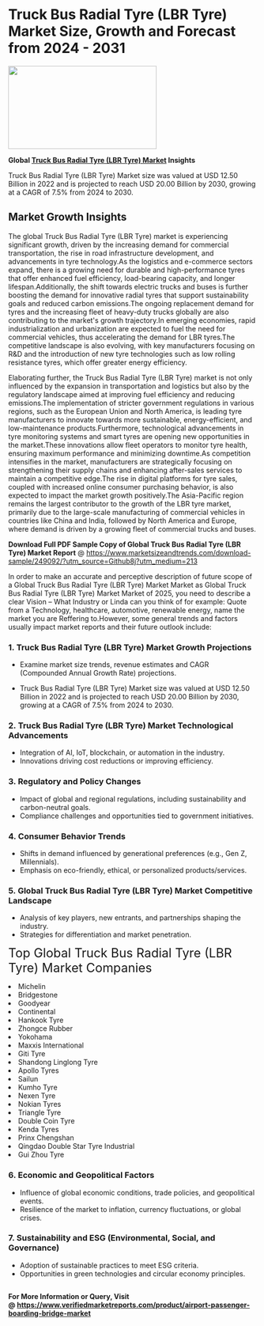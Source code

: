 <H1>Truck Bus Radial Tyre (LBR Tyre) Market Size, Growth and Forecast from 2024 - 2031</H1><img class="aligncenter size-medium wp-image-584254" src="https://thirdeyenews.in/wp-content/uploads/2024/09/Global-Market-Research-300x168.jpeg" alt="" width="300" height="168" /><p><strong>Global&nbsp;<a href="https://www.marketsizeandtrends.com/download-sample/249092/?utm_source=Github8j?utm_medium=213">Truck Bus Radial Tyre (LBR Tyre) Market</a> Insights</strong></p><p>Truck Bus Radial Tyre (LBR Tyre) Market size was valued at USD 12.50 Billion in 2022 and is projected to reach USD 20.00 Billion by 2030, growing at a CAGR of 7.5% from 2024 to 2030.</p><p><h2>Market Growth Insights</h2> <p>The global Truck Bus Radial Tyre (LBR Tyre) market is experiencing significant growth, driven by the increasing demand for commercial transportation, the rise in road infrastructure development, and advancements in tyre technology.As the logistics and e-commerce sectors expand, there is a growing need for durable and high-performance tyres that offer enhanced fuel efficiency, load-bearing capacity, and longer lifespan.Additionally, the shift towards electric trucks and buses is further boosting the demand for innovative radial tyres that support sustainability goals and reduced carbon emissions.The ongoing replacement demand for tyres and the increasing fleet of heavy-duty trucks globally are also contributing to the market's growth trajectory.In emerging economies, rapid industrialization and urbanization are expected to fuel the need for commercial vehicles, thus accelerating the demand for LBR tyres.The competitive landscape is also evolving, with key manufacturers focusing on R&D and the introduction of new tyre technologies such as low rolling resistance tyres, which offer greater energy efficiency.</p> <p>Elaborating further, the Truck Bus Radial Tyre (LBR Tyre) market is not only influenced by the expansion in transportation and logistics but also by the regulatory landscape aimed at improving fuel efficiency and reducing emissions.The implementation of stricter government regulations in various regions, such as the European Union and North America, is leading tyre manufacturers to innovate towards more sustainable, energy-efficient, and low-maintenance products.Furthermore, technological advancements in tyre monitoring systems and smart tyres are opening new opportunities in the market.These innovations allow fleet operators to monitor tyre health, ensuring maximum performance and minimizing downtime.As competition intensifies in the market, manufacturers are strategically focusing on strengthening their supply chains and enhancing after-sales services to maintain a competitive edge.The rise in digital platforms for tyre sales, coupled with increased online consumer purchasing behavior, is also expected to impact the market growth positively.The Asia-Pacific region remains the largest contributor to the growth of the LBR tyre market, primarily due to the large-scale manufacturing of commercial vehicles in countries like China and India, followed by North America and Europe, where demand is driven by a growing fleet of commercial trucks and buses.</p><p><span class=""><strong>Download Full PDF Sample Copy of Global Truck Bus Radial Tyre (LBR Tyre) Market Report</strong> @ <a href="https://www.marketsizeandtrends.com/download-sample/249092/?utm_source=Github8j?utm_medium=213" target="_blank">https://www.marketsizeandtrends.com/download-sample/249092/?utm_source=Github8j?utm_medium=213</a></span></p><p>In order to make an accurate and perceptive description of future scope of a Global&nbsp;Truck Bus Radial Tyre (LBR Tyre) Market Market as Global&nbsp;Truck Bus Radial Tyre (LBR Tyre) Market Market of 2025, you need to describe a clear Vision &ndash; What Industry or Linda can you think of for example: Quote from a Technology, healthcare, automotive, renewable energy, name the market you are Reffering to.However, some general trends and factors usually impact market reports and their future outlook include:</p><h3>1.&nbsp;<strong>Truck Bus Radial Tyre (LBR Tyre) Market Growth Projections</strong></h3><ul><li>Examine market size trends, revenue estimates and CAGR (Compounded Annual Growth Rate) projections.</li><li><p>Truck Bus Radial Tyre (LBR Tyre) Market size was valued at USD 12.50 Billion in 2022 and is projected to reach USD 20.00 Billion by 2030, growing at a CAGR of 7.5% from 2024 to 2030.</p></li></ul><h3>2.&nbsp;<strong>Truck Bus Radial Tyre (LBR Tyre) Market Technological Advancements</strong></h3><ul><li>Integration of AI, IoT, blockchain, or automation in the industry.</li><li>Innovations driving cost reductions or improving efficiency.</li></ul><h3>3.&nbsp;<strong>Regulatory and Policy Changes</strong></h3><ul><li>Impact of global and regional regulations, including sustainability and carbon-neutral goals.</li><li>Compliance challenges and opportunities tied to government initiatives.</li></ul><h3>4.&nbsp;<strong>Consumer Behavior Trends</strong></h3><ul><li>Shifts in demand influenced by generational preferences (e.g., Gen Z, Millennials).</li><li>Emphasis on eco-friendly, ethical, or personalized products/services.</li></ul><h3>5.&nbsp;<strong>Global Truck Bus Radial Tyre (LBR Tyre) Market Competitive Landscape</strong></h3><ul><li>Analysis of key players, new entrants, and partnerships shaping the industry.</li><li>Strategies for differentiation and market penetration.</li></ul><p data-pm-slice="1 1 []"><span style="color: inherit; font-family: inherit; font-size: 25px;">Top Global Truck Bus Radial Tyre (LBR Tyre) Market Companies</span></p><div class="" data-test-id=""><p><li>Michelin</li><li> Bridgestone</li><li> Goodyear</li><li> Continental</li><li> Hankook Tyre</li><li> Zhongce Rubber</li><li> Yokohama</li><li> Maxxis International</li><li> Giti Tyre</li><li> Shandong Linglong Tyre</li><li> Apollo Tyres</li><li> Sailun</li><li> Kumho Tyre</li><li> Nexen Tyre</li><li> Nokian Tyres</li><li> Triangle Tyre</li><li> Double Coin Tyre</li><li> Kenda Tyres</li><li> Prinx Chengshan</li><li> Qingdao Double Star Tyre Industrial</li><li> Gui Zhou Tyre</li></p></div><h3>6.&nbsp;<strong>Economic and Geopolitical Factors</strong></h3><ul><li>Influence of global economic conditions, trade policies, and geopolitical events.</li><li>Resilience of the market to inflation, currency fluctuations, or global crises.</li></ul><h3>7.&nbsp;<strong>Sustainability and ESG (Environmental, Social, and Governance)</strong></h3><ul><li>Adoption of sustainable practices to meet ESG criteria.</li><li>Opportunities in green technologies and circular economy principles.</li></ul><h2><strong style="font-size: 14px;">For More Information or Query, Visit @&nbsp;</strong><a style="background-color: #ffffff; font-size: 14px;" href="https://www.marketsizeandtrends.com/report/truck-bus-radial-tyre-lbr-tyre-market/" target="_blank">https://www.verifiedmarketreports.com/product/airport-passenger-boarding-bridge-market</a></h2>